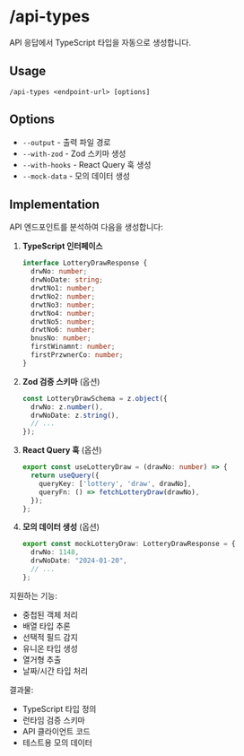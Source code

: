 # /api-types

API 응답에서 TypeScript 타입을 자동으로 생성합니다.

## Usage
```
/api-types <endpoint-url> [options]
```

## Options
- `--output` - 출력 파일 경로
- `--with-zod` - Zod 스키마 생성
- `--with-hooks` - React Query 훅 생성
- `--mock-data` - 모의 데이터 생성

## Implementation

API 엔드포인트를 분석하여 다음을 생성합니다:

1. **TypeScript 인터페이스**
   ```typescript
   interface LotteryDrawResponse {
     drwNo: number;
     drwNoDate: string;
     drwtNo1: number;
     drwtNo2: number;
     drwtNo3: number;
     drwtNo4: number;
     drwtNo5: number;
     drwtNo6: number;
     bnusNo: number;
     firstWinamnt: number;
     firstPrzwnerCo: number;
   }
   ```

2. **Zod 검증 스키마** (옵션)
   ```typescript
   const LotteryDrawSchema = z.object({
     drwNo: z.number(),
     drwNoDate: z.string(),
     // ...
   });
   ```

3. **React Query 훅** (옵션)
   ```typescript
   export const useLotteryDraw = (drawNo: number) => {
     return useQuery({
       queryKey: ['lottery', 'draw', drawNo],
       queryFn: () => fetchLotteryDraw(drawNo),
     });
   };
   ```

4. **모의 데이터 생성** (옵션)
   ```typescript
   export const mockLotteryDraw: LotteryDrawResponse = {
     drwNo: 1148,
     drwNoDate: "2024-01-20",
     // ...
   };
   ```

지원하는 기능:
- 중첩된 객체 처리
- 배열 타입 추론
- 선택적 필드 감지
- 유니온 타입 생성
- 열거형 추출
- 날짜/시간 타입 처리

결과물:
- TypeScript 타입 정의
- 런타임 검증 스키마
- API 클라이언트 코드
- 테스트용 모의 데이터